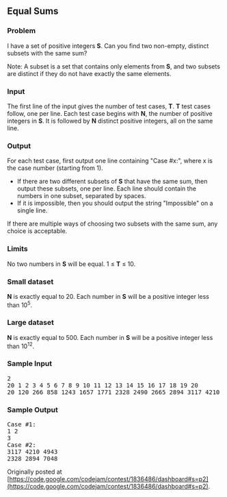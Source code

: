 ## Equal Sums

### Problem

I have a set of positive integers **S**. Can you find two non-empty, distinct subsets with the same sum?

Note: A subset is a set that contains only elements from **S**, and two subsets are distinct if they do not have exactly the same elements.

### Input

The first line of the input gives the number of test cases, **T**. **T** test cases follow, one per line. Each test case begins with **N**, the number of positive integers in **S**. It is followed by **N** distinct positive integers, all on the same line.

### Output

For each test case, first output one line containing "Case #x:", where x is the case number (starting from 1).

  * If there are two different subsets of **S** that have the same sum, then output these subsets, one per line. Each line should contain the numbers in one subset, separated by spaces.
  * If it is impossible, then you should output the string "Impossible" on a single line.

If there are multiple ways of choosing two subsets with the same sum, any choice is acceptable.

### Limits

No two numbers in **S** will be equal.
1 ≤ **T** ≤ 10.

### Small dataset

**N** is exactly equal to 20.
Each number in **S** will be a positive integer less than 10<sup>5</sup>.

### Large dataset

**N** is exactly equal to 500.
Each number in **S** will be a positive integer less than 10<sup>12</sup>.

### Sample Input

<pre>
2
20 1 2 3 4 5 6 7 8 9 10 11 12 13 14 15 16 17 18 19 20
20 120 266 858 1243 1657 1771 2328 2490 2665 2894 3117 4210 4454 4943 5690 6170 7048 7125 9512 9600
</pre>

### Sample Output

<pre>
Case #1:
1 2
3
Case #2:
3117 4210 4943
2328 2894 7048
</pre>

Originally posted at [https://code.google.com/codejam/contest/1836486/dashboard#s=p2](https://code.google.com/codejam/contest/1836486/dashboard#s=p2).
